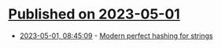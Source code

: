 # [Published on 2023-05-01](index.md)

* [2023-05-01, 08:45:09](https://lobste.rs/s/doaxxk/modern_perfect_hashing_for_strings) - [Modern perfect hashing for strings](http://0x80.pl/notesen/2023-04-30-lookup-in-strings.html)
